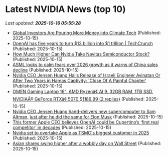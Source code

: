 # Latest NVIDIA News (top 10)
_Last updated: **2025-10-16 05:55:28**_

- [Global Investors Are Pouring More Money into Climate Tech](https://financialpost.com/pmn/business-pmn/global-investors-are-pouring-more-money-into-climate-tech) (Published: 2025-10-15)
- [OpenAI has five years to turn $13 billion into $1 trillion | TechCrunch](https://techcrunch.com/2025/10/14/openai-has-five-years-to-turn-13-billion-into-1-trillion/) (Published: 2025-10-15)
- [How Much Higher Can Nvidia Take Navitas Semiconductor Stock?](https://biztoc.com/x/a2e18b6512dad3e6) (Published: 2025-10-15)
- [ASML looks to calm fears over 2026 growth as it warns of China sales decline](https://www.cnbc.com/2025/10/15/asml-q3-earnings-report.html) (Published: 2025-10-15)
- [Nvidia CEO Jensen Huang Hails Release of Israeli Engineer Avinatan Or After Two Years in Hamas Captivity: 'Close Of A Painful Chapter'](https://biztoc.com/x/05bab7910cd1af2d) (Published: 2025-10-15)
- [OMEN Gaming Laptop 16", AMD Ryzenâ¢ AI 9, 32GB RAM, 1TB SSD, NVIDIAÂ® GeForce RTXâ¢ 5070 $1189.99 (2 replies)](https://slickdeals.net/f/18701470-omen-gaming-laptop-16-amd-ryzen-ai-9-32gb-ram-1tb-ssd-nvidia-geforce-rtx-5070-1189-99) (Published: 2025-10-15)
- [Nvidia CEO Jensen Huang hand-delivers new supercomputer to Sam Altman, just after he did the same for Elon Musk](https://www.livemint.com/companies/people/nvidia-ceo-jensen-huang-hand-delivers-new-supercomputer-dgx-spark-sam-altman-just-after-he-did-the-same-for-elon-musk-11760501673034.html) (Published: 2025-10-15)
- [This former Apple CEO believes OpenAI could be Cupertino’s ‘first real competitor’ in decades](https://indianexpress.com/article/technology/this-former-apple-ceo-believes-openai-could-be-cupertinos-first-real-competitor-in-decades-10307745/) (Published: 2025-10-15)
- [Nvidia set to overtake Apple as TSMC's biggest customer in 2025](https://www.digitimes.com/news/a20251015PD208/tsmc-apple-nvidia-semiconductor-industry-2025.html) (Published: 2025-10-15)
- [Asian shares swing higher after a wobbly day on Wall Street](https://financialpost.com/pmn/asian-shares-swing-higher-after-a-wobbly-day-on-wall-street) (Published: 2025-10-15)
